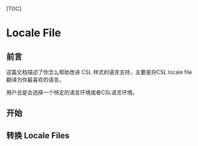 [TOC]

# Locale File

## 前言

这篇文档描述了你怎么帮助改进 CSL 样式的语言支持，主要是将CSL locale file翻译为你最喜欢的语言。

用户总是会选择一个特定的语言环境或者CSL语言环境。

## 开始

## 转换 Locale Files

## 

